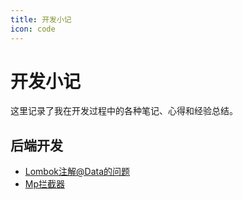 ```yaml
---
title: 开发小记
icon: code
---
```


# 开发小记

这里记录了我在开发过程中的各种笔记、心得和经验总结。

## 后端开发
- [Lombok注解@Data的问题](./backend/Lombok注解@Data的问题.md)
- [Mp拦截器](./backend/Mp拦截器.md)
